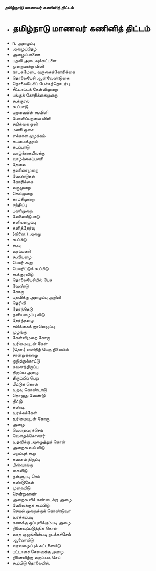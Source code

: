 **தமிழ்நாடு மாணவர் கணினித் திட்டம்**
- # தமிழ்நாடு மாணவர் கணினித் திட்டம்
- n. அழைப்பு
- அழைப்பிதழ்
- அழைப்பாணை
- பதவி அடைவுக்கட்டளை
- முறைமன்ற விளி
- நாடகமேடை வருகைக்கோரிக்கை
- தொலைபேசி ஆள்வேண்டுகை
- தொலைபேசிப் பேச்சுத்தொடர்பு
- சீட்டாட்டக் கேள்விமுறை
- பங்குக் கோரிக்கைமுறை
- கூக்குரல்
- கூப்பாடு
- பறவையின் கூவிளி
- போளிப்பறவை விளி
- சமிக்கை ஒலி
- மணி ஓசை
- எக்காள முழக்கம்
- கடமைக்குரல்
- கடப்பாடு
- வாழ்க்கையிலக்கு
- வாழ்க்கைப்பணி
- தேவை
- தவணைமுறை
- வேண்டுதல்
- கோரிக்கை
- வருமுறை
- செல்முறை
- காட்சிமுறை
- சந்திப்பு
- பணிமுறை
- வேலையீடுபாடு
- தனியழைப்பு
- தனித்தேர்வு
- (வினை.) அழை
- கூப்பிடு
- கூவு
- வரப்பணி
- கூவியழை
- பெயர் கூறு
- பெயரிட்டுக் கூப்பிடு
- கூக்குரலிடு
- தொலைபேசியில் பேசு
- வேண்டு
- கோரு
- பதவிக்கு அழைப்பு அறிவி
- தெரிவி
- தேர்ந்தெடு
- தனியழைப்பு விடு
- தேர்ந்தழை
- சமிக்கைக் குரலெழுப்பு
- முழங்கு
- கேள்விமுறை கோரு
- உரிமையுடன் கேள்
- (தொ.) எளிதிற் பெரு நிலையில்
- சான்றுக்கழை
- குறித்துக்காட்டு
- கவனந்திருப்பு
- திரும்ப அழை
- திரும்பிப் பெறு
- மீட்டுக் கொள்
- உறவு கொண்டாடு
- தொழுது வேண்டு
- திட்டு
- கண்டி
- உரக்கக்கேள்
- உரிமையுடன் கோரு
- அழை
- வௌதவரச்செய்
- வௌதக்கொணர்
- உதவிக்கு அழைத்துக் கொள்
- அறைகூவல் விடு
- மறுப்புக் கூறு
- கவனம் திருப்பு
- பின்வாங்கு
- கைவிடு
- தள்ளுபடி செய்
- கண்டுகேள்
- முறையிடு
- சென்றுகாண்
- அறைகூவிச் சண்டைக்கு அழை
- வேலைக்குக் கூப்பிடு
- செயல் முறைக்குக் கொண்டுவா
- உரக்கப்படி
- கணக்கு ஒப்புவிக்கும்படி அழை
- நினைவுப்படுத்திக் கொள்
- வாத ஒழுங்கின்படி நடக்கச்செய்
- ஆணையிடு
- வரவழைப்புக் கட்டளையிடு
- பட்டாளச் சேவைக்கு அழை
- நினைவிற்கு வரும்படி செய்
- கூப்பிடு தொலையில்.


